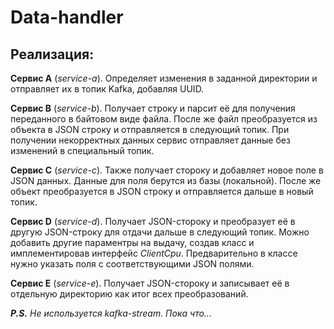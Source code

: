 # Data-handler

## Реализация:

**Сервис А** (*service-a*). Определяет изменения в заданной директории и отправляет их в топик Kafka, 
добавляя UUID.

**Сервис B** (*service-b*). Получает строку и парсит её для получения переданного в байтовом виде файла. 
После же файл преобразуется из объекта в JSON строку и отправляется в следующий топик. 
При получении некорректных данных сервис отправляет данные без изменений в специальный топик.

**Сервис C** (*service-c*). Также получает стороку и добавляет новое поле в JSON данных. 
Данные для поля берутся из базы (локальной). После же объект преобразуется в JSON строку и отправляется
дальше в новый топик.

**Сервис D** (*service-d*). Получает JSON-стороку и преобразует её в другую JSON-строку для отдачи дальше в следующий топик.
Можно добавить другие параментры на выдачу, создав класс и имплементировав интерфейс *ClientCpu*. Предварительно в классе нужно указать поля с соответствующими JSON полями.

**Сервис E** (*service-e*). Получает JSON-стороку и записывает её в отдельную директорию как итог всех преобразований.



***P.S.*** *Не используется kafka-stream. Пока что...*  
